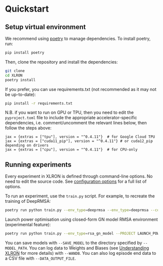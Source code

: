 # Quickstart

## Setup virtual environment

We recommend using [poetry](https://python-poetry.org/) to manage dependencies. To install poetry, run:

```bash
pip install poetry
```

Then, clone the repository and install the dependencies:

```bash
git clone
cd XLRON
poetry install
```

If you prefer, you can use requirements.txt (not recommended as it may not be up-to-date):

```bash
pip install -r requirements.txt
```

N.B. if you want to run on GPU or TPU, then you need to edit the `pyproject.toml` file to include the appropriate accelerator-specific dependencies, i.e. comment/uncomment the relevant lines below, then follow the steps above:

```angular2html
jax = {extras = ["tpu"], version = "^0.4.11"}  # for Google Cloud TPU
jax = {extras = ["cuda11_pip"], version = "^0.4.11"} # or cuda12_pip depending on drivers
jax = {extras = ["cpu"], version = "^0.4.11"}  # for CPU-only
```

## Running experiments

Every experiment in XLRON is defined through command-line options. No need to edit the source code. See [configuration options](./flags-reference.md) for a full list of options.

To run an experiment, use the `train.py` script. For example, to recreate the training of DeepRMSA:

```bash
poetry run python train.py --env_type=deeprmsa --env_type=deeprmsa --continuous_operation --load=250 --k=5 --topology_name=nsfnet_deeprmsa --link_resources=100 --max_requests=1e3 --max_timesteps=1e3 --mean_service_holding_time=25 --ROLLOUT_LENGTH=100 --continuous_operation --NUM_LAYERS 5 --NUM_UNITS 128 --NUM_ENVS 16 --TOTAL_TIMESTEPS 5000000 --ENV_WARMUP_STEPS 3000 --LR 5e-5 --WARMUP_PEAK_MULTIPLIER 2 --LR_SCHEDULE linear --UPDATE_EPOCHS 10 --GAE_LAMBDA 0.9 --GAMMA 0.95 --ACTION_MASKING
```

Launch power optimisation using closed-form GN model RMSA environment (experimental feature):
```bash
poetry run python train.py --env_type=rsa_gn_model --PROJECT LAUNCH_POWER --ROLLOUT_LENGTH=50 --NUM_LAYERS 3 --NUM_UNITS 128 --load=100 --k=5 --weight=weight --topology_name=nsfnet_deeprmsa_directed --link_resources=115 --max_requests=10 --max_timesteps=10 --mean_service_holding_time=25 --continuous_operation --ENV_WARMUP_STEPS=0 --TOTAL_TIMESTEPS 20000 --NUM_ENVS 200 --launch_power_type=rl --interband_gap=100 --values_bw=400,600,800,1200 --guardband=0 --coherent --reward_type=bitrate --snr_margin=0.01 --slot_size=100 --max_power=3 --min_power=-1 --VISIBLE_DEVICES=1 --PLOTTING --DOWNSAMPLE_FACTOR=1 --LR 1e-4 --LR_SCHEDULE warmup_cosine --WARMUP_PEAK_MULTIPLIER 2 --GAE_LAMBDA 0.9 --GAMMA 0.9  --EVAL_MODEL --LOAD_MODEL --MODEL_PATH /home/XLRON/models/BEST_LP --WANDB --DATA_OUTPUT_FILE /home/XLRON/data/launch_power_train_out.csv
```

You can save models with `--SAVE_MODEL` to the directory specified by `--MODEL_PATH`. You can log data to Weights and Biases (see [Understanding XLRON](understanding_xlron.md) for more details) with `--WANDB`. You can also log episode end data to a CSV file with `--DATA_OUTPUT_FILE`.
